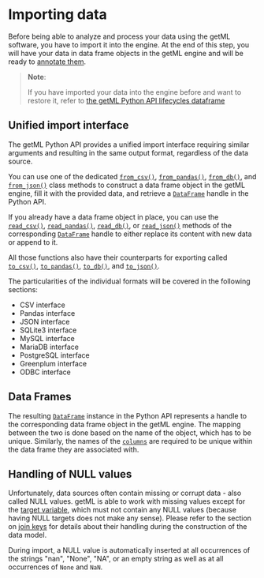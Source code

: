 # Importing data

Before being able to analyze and process your data using the getML software,
you have to import it into the engine. At the end of this step, you will have
your data in data frame objects in the getML engine and will be ready to
[annotate them](#annotating).

> __Note__:
> 
> If you have imported your data into the engine before and want to restore it,
> refer to [the getML Python API lifecycles dataframe](the_getml_python_api_lifecycles_dataframe)

## Unified import interface

The getML Python API provides a unified import interface requiring
similar arguments and resulting in the same output format, regardless
of the data source.

You can use one of the dedicated
[`from_csv()`](getml/data/DataFrame/from_csv),
[`from_pandas()`](getml/data/DataFrame/from_pandas),
[`from_db()`](getml/data/DataFrame/from_db), and
[`from_json()`](getml/data/DataFrame/from_json) class methods to construct a
data frame object in the getML engine, fill it with the provided data,
and retrieve a [`DataFrame`](getml/data/DataFrame) handle in the Python
API. 

If you already have a data frame object in place, you
can use the [`read_csv()`](getml/data/DataFrame/read_csv),
[`read_pandas()`](getml/data/DataFrame/read_pandas),
[`read_db()`](getml/data/DataFrame/read_db), or
[`read_json()`](getml/data/DataFrame/read_json) methods of the corresponding
[`DataFrame`](getml/data/DataFrame) handle to either replace its content
with new data or append to it.

All those functions also have their counterparts for exporting called
[`to_csv()`](getml/data/DataFrame/to_csv),
[`to_pandas()`](getml/data/DataFrame/to_pandas),
[`to_db()`](getml/data/DataFrame/to_db), and
[`to_json()`](getml/data/DataFrame/to_json).

The particularities of the individual formats will be covered in the
following sections:

- CSV interface
- Pandas interface
- JSON interface
- SQLite3 interface
- MySQL interface
- MariaDB interface
- PostgreSQL interface
- Greenplum interface
- ODBC interface

## Data Frames

The resulting [`DataFrame`](getml/data/DataFrame) instance in the Python
API represents a handle to the corresponding data frame object in the
getML engine. The mapping between the two is done based on
the name of the object, which has to be unique. Similarly, the names of 
the [`columns`](getml/data/columns) are required to be
unique within the data frame they are associated with.

## Handling of NULL values

Unfortunately, data sources often 
contain missing or corrupt data - also called NULL
values. getML is able to work with missing values except for the
[target variable](#annotating_roles_target), which must not
contain any NULL values (because having NULL targets does not
make any sense). Please refer to the section on 
[join keys](#annotating_roles_join_key) for
details about their handling during the construction of the data
model.

During import, a NULL value is automatically inserted at all
occurrences of the strings "nan", "None", "NA", or an empty string as
well as at all occurrences of `None` and `NaN`.
